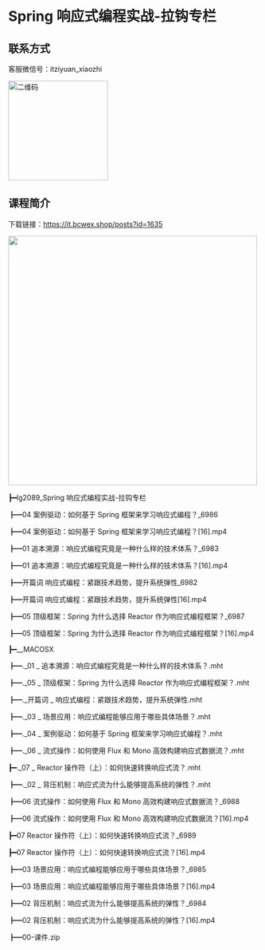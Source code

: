 # Spring 响应式编程实战-拉钩专栏

## 联系方式

客服微信号：itziyuan_xiaozhi

<img src="https://ziyuanyun.oss-cn-guangzhou.aliyuncs.com/common/20240614073449/666b82192834a.jpg" width="200" height="200" alt="二维码">

## 课程简介

下载链接：https://it.bcwex.shop/posts?id=1635

<img src="https://ziyuanyun.oss-cn-guangzhou.aliyuncs.com/yun/20240515183456/66448fd02f6f1.jpg" width="500" alt="">

  ┣━lg2089_Spring 响应式编程实战-拉钩专栏

 ┣━04 案例驱动：如何基于 Spring 框架来学习响应式编程？_6986

 ┣━04 案例驱动：如何基于 Spring 框架来学习响应式编程？[16].mp4

 ┣━01 追本溯源：响应式编程究竟是一种什么样的技术体系？_6983

 ┣━01 追本溯源：响应式编程究竟是一种什么样的技术体系？[16].mp4

 ┣━开篇词 响应式编程：紧跟技术趋势，提升系统弹性_6982

 ┣━开篇词 响应式编程：紧跟技术趋势，提升系统弹性[16].mp4

 ┣━05 顶级框架：Spring 为什么选择 Reactor 作为响应式编程框架？_6987

 ┣━05 顶级框架：Spring 为什么选择 Reactor 作为响应式编程框架？[16].mp4

 ┣━__MACOSX

 ┣━._01 _ 追本溯源：响应式编程究竟是一种什么样的技术体系？.mht

 ┣━._05 _ 顶级框架：Spring 为什么选择 Reactor 作为响应式编程框架？.mht

 ┣━._开篇词 _ 响应式编程：紧跟技术趋势，提升系统弹性.mht

 ┣━._03 _ 场景应用：响应式编程能够应用于哪些具体场景？.mht

 ┣━._04 _ 案例驱动：如何基于 Spring 框架来学习响应式编程？.mht

 ┣━._06 _ 流式操作：如何使用 Flux 和 Mono 高效构建响应式数据流？.mht

 ┣━._07 _ Reactor 操作符（上）：如何快速转换响应式流？.mht

 ┣━._02 _ 背压机制：响应式流为什么能够提高系统的弹性？.mht

 ┣━06 流式操作：如何使用 Flux 和 Mono 高效构建响应式数据流？_6988

 ┣━06 流式操作：如何使用 Flux 和 Mono 高效构建响应式数据流？[16].mp4

 ┣━07 Reactor 操作符（上）：如何快速转换响应式流？_6989

 ┣━07 Reactor 操作符（上）：如何快速转换响应式流？[16].mp4

 ┣━03 场景应用：响应式编程能够应用于哪些具体场景？_6985

 ┣━03 场景应用：响应式编程能够应用于哪些具体场景？[16].mp4

 ┣━02 背压机制：响应式流为什么能够提高系统的弹性？_6984

 ┣━02 背压机制：响应式流为什么能够提高系统的弹性？[16].mp4

 ┣━00-课件.zip

  